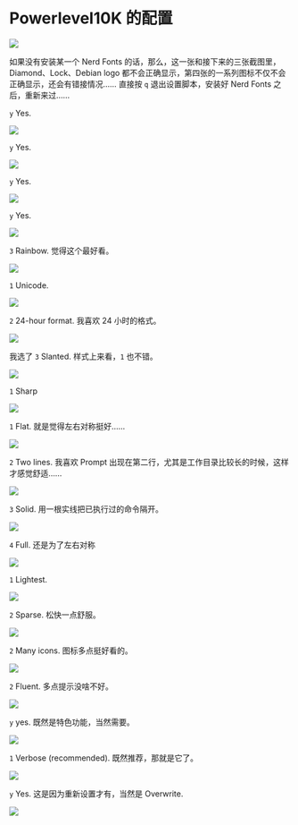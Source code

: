 # Powerlevel10K 的配置

![](images/p10k-configure/p10k-configure-1.png)

如果没有安装某一个 Nerd Fonts 的话，那么，这一张和接下来的三张截图里，Diamond、Lock、Debian logo 都不会正确显示，第四张的一系列图标不仅不会正确显示，还会有错接情况…… 直接按 `q` 退出设置脚本，安装好 Nerd Fonts 之后，重新来过……

`y` Yes.

![](images/p10k-configure/p10k-configure-2.png)

`y` Yes.

![](images/p10k-configure/p10k-configure-3.png)

`y` Yes.

![](images/p10k-configure/p10k-configure-4.png)

`y` Yes.

![](images/p10k-configure/p10k-configure-5.png)

`3` Rainbow. 觉得这个最好看。

![](images/p10k-configure/p10k-configure-6.png)

 `1` Unicode.

![](images/p10k-configure/p10k-configure-7.png)

`2` 24-hour format. 我喜欢 24 小时的格式。

![](images/p10k-configure/p10k-configure-8.png)

我选了 `3` Slanted. 样式上来看，`1` 也不错。

![](images/p10k-configure/p10k-configure-9.png)

`1` Sharp

![](images/p10k-configure/p10k-configure-10.png)

`1` Flat. 就是觉得左右对称挺好……

![](images/p10k-configure/p10k-configure-11.png)

`2` Two lines. 我喜欢 Prompt 出现在第二行，尤其是工作目录比较长的时候，这样才感觉舒适……

![](images/p10k-configure/p10k-configure-12.png)

`3` Solid. 用一根实线把已执行过的命令隔开。

![](images/p10k-configure/p10k-configure-13.png)

`4` Full. 还是为了左右对称

![](images/p10k-configure/p10k-configure-14.png)

 `1` Lightest.

![](images/p10k-configure/p10k-configure-15.png)

`2` Sparse. 松快一点舒服。

![](images/p10k-configure/p10k-configure-16.png)

`2` Many icons. 图标多点挺好看的。

![](images/p10k-configure/p10k-configure-17.png)

`2` Fluent. 多点提示没啥不好。

![](images/p10k-configure/p10k-configure-18.png)

`y` yes. 既然是特色功能，当然需要。

![](images/p10k-configure/p10k-configure-19.png)

`1` Verbose (recommended). 既然推荐，那就是它了。

![](images/p10k-configure/p10k-configure-20.png)

`y` Yes. 这是因为重新设置才有，当然是 Overwrite. 


![](images/p10k-configure/p10k-configure-21.png)

